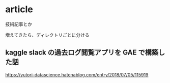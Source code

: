 # article

技術記事とか

増えてきたら、ディレクトリごとに分ける

## kaggle slack の過去ログ閲覧アプリを GAE で構築した話

https://yutori-datascience.hatenablog.com/entry/2018/07/05/115919
